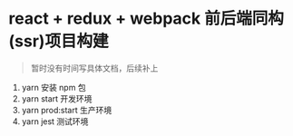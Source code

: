 # react + redux + webpack 前后端同构(ssr)项目构建

> 暂时没有时间写具体文档，后续补上

1.  yarn 安装 npm 包
2.  yarn start 开发环境
3.  yarn prod:start 生产环境
4.  yarn jest 测试环境

